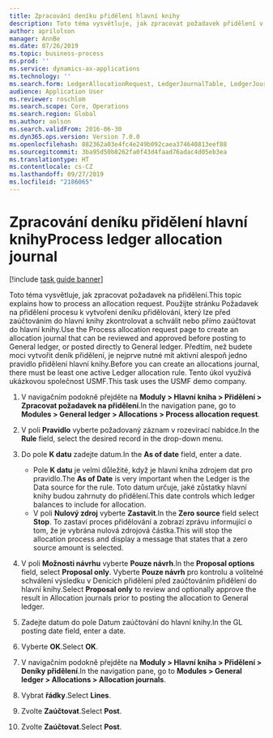 ```yaml
---
title: Zpracování deníku přidělení hlavní knihy
description: Toto téma vysvětluje, jak zpracovat požadavek přidělení v aplikaci Dynamics 365 Finance.
author: aprilolson
manager: AnnBe
ms.date: 07/26/2019
ms.topic: business-process
ms.prod: ''
ms.service: dynamics-ax-applications
ms.technology: ''
ms.search.form: LedgerAllocationRequest, LedgerJournalTable, LedgerJournalTransAllocation
audience: Application User
ms.reviewer: roschlom
ms.search.scope: Core, Operations
ms.search.region: Global
ms.author: aolson
ms.search.validFrom: 2016-06-30
ms.dyn365.ops.version: Version 7.0.0
ms.openlocfilehash: 882362a03e4fc4e249b092caea374640813eef88
ms.sourcegitcommit: 3ba95d50b8262fa0f43d4faad76adac4d05eb3ea
ms.translationtype: HT
ms.contentlocale: cs-CZ
ms.lasthandoff: 09/27/2019
ms.locfileid: "2186065"
---
```

# <a name="process-ledger-allocation-journal"></a><span data-ttu-id="95d02-103">Zpracování deníku přidělení hlavní knihy</span><span class="sxs-lookup"><span data-stu-id="95d02-103">Process ledger allocation journal</span></span>

[!include [task guide banner](../../includes/task-guide-banner.md)]

<span data-ttu-id="95d02-104">Toto téma vysvětluje, jak zpracovat požadavek na přidělení.</span><span class="sxs-lookup"><span data-stu-id="95d02-104">This topic explains how to process an allocation request.</span></span> <span data-ttu-id="95d02-105">Použijte stránku Požadavek na přidělení procesu k vytvoření deníku přidělování, který lze před zaúčtováním do hlavní knihy zkontrolovat a schválit nebo přímo zaúčtovat do hlavní knihy.</span><span class="sxs-lookup"><span data-stu-id="95d02-105">Use the Process allocation request page to create an allocation journal that can be reviewed and approved before posting to General ledger, or posted directly to General ledger.</span></span> <span data-ttu-id="95d02-106">Předtím, než budete moci vytvořit deník přidělení, je nejprve nutné mít aktivní alespoň jedno pravidlo přidělení hlavní knihy.</span><span class="sxs-lookup"><span data-stu-id="95d02-106">Before you can create an allocations journal, there must be least one active Ledger allocation rule.</span></span> <span data-ttu-id="95d02-107">Tento úkol využívá ukázkovou společnost USMF.</span><span class="sxs-lookup"><span data-stu-id="95d02-107">This task uses the USMF demo company.</span></span>

1. <span data-ttu-id="95d02-108">V navigačním podokně přejděte na **Moduly > Hlavní kniha > Přidělení > Zpracovat požadavek na přidělení**.</span><span class="sxs-lookup"><span data-stu-id="95d02-108">In the navigation pane, go to **Modules > General ledger > Allocations > Process allocation request**.</span></span>
2. <span data-ttu-id="95d02-109">V poli **Pravidlo** vyberte požadovaný záznam v rozevírací nabídce.</span><span class="sxs-lookup"><span data-stu-id="95d02-109">In the **Rule** field, select the desired record in the drop-down menu.</span></span>
3. <span data-ttu-id="95d02-110">Do pole **K datu** zadejte datum.</span><span class="sxs-lookup"><span data-stu-id="95d02-110">In the **As of date** field, enter a date.</span></span>

    - <span data-ttu-id="95d02-111">Pole **K datu** je velmi důležité, když je hlavní kniha zdrojem dat pro pravidlo.</span><span class="sxs-lookup"><span data-stu-id="95d02-111">The **As of Date** is very important when the Ledger is the Data source for the rule.</span></span> <span data-ttu-id="95d02-112">Toto datum určuje, jaké zůstatky hlavní knihy budou zahrnuty do přidělení.</span><span class="sxs-lookup"><span data-stu-id="95d02-112">This date controls which ledger balances to include for allocation.</span></span>  
    - <span data-ttu-id="95d02-113">V poli **Nulový zdroj** vyberte **Zastavit**.</span><span class="sxs-lookup"><span data-stu-id="95d02-113">In the **Zero source** field select **Stop**.</span></span> <span data-ttu-id="95d02-114">To zastaví proces přidělování a zobrazí zprávu informující o tom, že je vybrána nulová zdrojová částka.</span><span class="sxs-lookup"><span data-stu-id="95d02-114">This will stop the allocation process and display a message that states that a zero source amount is selected.</span></span>  

4. <span data-ttu-id="95d02-115">V poli **Možnosti návrhu** vyberte **Pouze návrh**.</span><span class="sxs-lookup"><span data-stu-id="95d02-115">In the **Proposal options** field, select **Proposal only**.</span></span> <span data-ttu-id="95d02-116">Vyberte **Pouze návrh** pro kontrolu a volitelné schválení výsledku v Denících přidělení před zaúčtováním přidělení do hlavní knihy.</span><span class="sxs-lookup"><span data-stu-id="95d02-116">Select **Proposal only** to review and optionally approve the result in Allocation journals prior to posting the allocation to General ledger.</span></span>  
5. <span data-ttu-id="95d02-117">Zadejte datum do pole Datum zaúčtování do hlavní knihy.</span><span class="sxs-lookup"><span data-stu-id="95d02-117">In the GL posting date field, enter a date.</span></span>
6. <span data-ttu-id="95d02-118">Vyberte **OK**.</span><span class="sxs-lookup"><span data-stu-id="95d02-118">Select **OK**.</span></span>
7. <span data-ttu-id="95d02-119">V navigačním podokně přejděte na **Moduly > Hlavní kniha > Přidělení > Deníky přidělení**.</span><span class="sxs-lookup"><span data-stu-id="95d02-119">In the navigation pane, go to **Modules > General ledger > Allocations > Allocation journals**.</span></span>
8. <span data-ttu-id="95d02-120">Vybrat **řádky**.</span><span class="sxs-lookup"><span data-stu-id="95d02-120">Select **Lines**.</span></span>
9. <span data-ttu-id="95d02-121">Zvolte **Zaúčtovat**.</span><span class="sxs-lookup"><span data-stu-id="95d02-121">Select **Post**.</span></span>
10. <span data-ttu-id="95d02-122">Zvolte **Zaúčtovat**.</span><span class="sxs-lookup"><span data-stu-id="95d02-122">Select **Post**.</span></span>

